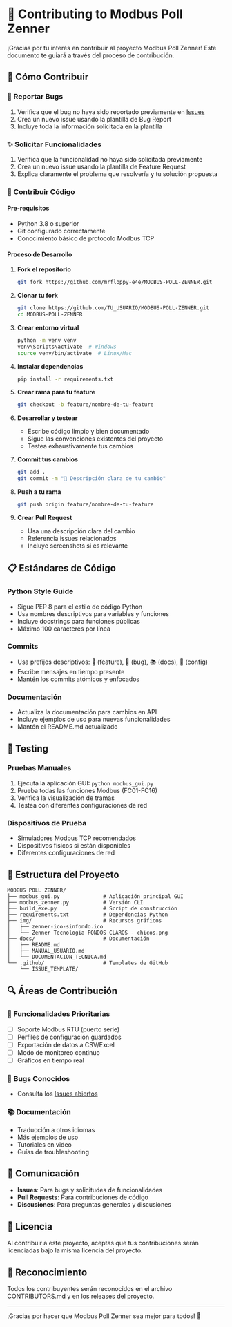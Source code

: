 # 🤝 Contributing to Modbus Poll Zenner

¡Gracias por tu interés en contribuir al proyecto Modbus Poll Zenner! Este documento te guiará a través del proceso de contribución.

## 🎯 Cómo Contribuir

### 🐛 Reportar Bugs
1. Verifica que el bug no haya sido reportado previamente en [Issues](https://github.com/mrfloppy-e4e/MODBUS-POLL-ZENNER/issues)
2. Crea un nuevo issue usando la plantilla de Bug Report
3. Incluye toda la información solicitada en la plantilla

### ✨ Solicitar Funcionalidades
1. Verifica que la funcionalidad no haya sido solicitada previamente
2. Crea un nuevo issue usando la plantilla de Feature Request
3. Explica claramente el problema que resolvería y tu solución propuesta

### 🔧 Contribuir Código

#### Pre-requisitos
- Python 3.8 o superior
- Git configurado correctamente
- Conocimiento básico de protocolo Modbus TCP

#### Proceso de Desarrollo

1. **Fork el repositorio**
   ```bash
   git fork https://github.com/mrfloppy-e4e/MODBUS-POLL-ZENNER.git
   ```

2. **Clonar tu fork**
   ```bash
   git clone https://github.com/TU_USUARIO/MODBUS-POLL-ZENNER.git
   cd MODBUS-POLL-ZENNER
   ```

3. **Crear entorno virtual**
   ```bash
   python -m venv venv
   venv\Scripts\activate  # Windows
   source venv/bin/activate  # Linux/Mac
   ```

4. **Instalar dependencias**
   ```bash
   pip install -r requirements.txt
   ```

5. **Crear rama para tu feature**
   ```bash
   git checkout -b feature/nombre-de-tu-feature
   ```

6. **Desarrollar y testear**
   - Escribe código limpio y bien documentado
   - Sigue las convenciones existentes del proyecto
   - Testea exhaustivamente tus cambios

7. **Commit tus cambios**
   ```bash
   git add .
   git commit -m "🚀 Descripción clara de tu cambio"
   ```

8. **Push a tu rama**
   ```bash
   git push origin feature/nombre-de-tu-feature
   ```

9. **Crear Pull Request**
   - Usa una descripción clara del cambio
   - Referencia issues relacionados
   - Incluye screenshots si es relevante

## 📋 Estándares de Código

### Python Style Guide
- Sigue PEP 8 para el estilo de código Python
- Usa nombres descriptivos para variables y funciones
- Incluye docstrings para funciones públicas
- Máximo 100 caracteres por línea

### Commits
- Usa prefijos descriptivos: 🚀 (feature), 🐛 (bug), 📚 (docs), 🔧 (config)
- Escribe mensajes en tiempo presente
- Mantén los commits atómicos y enfocados

### Documentación
- Actualiza la documentación para cambios en API
- Incluye ejemplos de uso para nuevas funcionalidades
- Mantén el README.md actualizado

## 🧪 Testing

### Pruebas Manuales
1. Ejecuta la aplicación GUI: `python modbus_gui.py`
2. Prueba todas las funciones Modbus (FC01-FC16)
3. Verifica la visualización de tramas
4. Testea con diferentes configuraciones de red

### Dispositivos de Prueba
- Simuladores Modbus TCP recomendados
- Dispositivos físicos si están disponibles
- Diferentes configuraciones de red

## 📁 Estructura del Proyecto

```
MODBUS POLL ZENNER/
├── modbus_gui.py              # Aplicación principal GUI
├── modbus_zenner.py           # Versión CLI
├── build_exe.py               # Script de construcción
├── requirements.txt           # Dependencias Python
├── img/                       # Recursos gráficos
│   ├── zenner-ico-sinfondo.ico
│   └── Zenner Tecnologia FONDOS CLAROS - chicos.png
├── docs/                      # Documentación
│   ├── README.md
│   ├── MANUAL_USUARIO.md
│   └── DOCUMENTACION_TECNICA.md
└── .github/                   # Templates de GitHub
    └── ISSUE_TEMPLATE/
```

## 🔍 Áreas de Contribución

### 🚀 Funcionalidades Prioritarias
- [ ] Soporte Modbus RTU (puerto serie)
- [ ] Perfiles de configuración guardados
- [ ] Exportación de datos a CSV/Excel
- [ ] Modo de monitoreo continuo
- [ ] Gráficos en tiempo real

### 🐛 Bugs Conocidos
- Consulta los [Issues abiertos](https://github.com/mrfloppy-e4e/MODBUS-POLL-ZENNER/issues)

### 📚 Documentación
- Traducción a otros idiomas
- Más ejemplos de uso
- Tutoriales en video
- Guías de troubleshooting

## 💬 Comunicación

- **Issues**: Para bugs y solicitudes de funcionalidades
- **Pull Requests**: Para contribuciones de código
- **Discusiones**: Para preguntas generales y discusiones

## 📜 Licencia

Al contribuir a este proyecto, aceptas que tus contribuciones serán licenciadas bajo la misma licencia del proyecto.

## 🙏 Reconocimiento

Todos los contribuyentes serán reconocidos en el archivo CONTRIBUTORS.md y en los releases del proyecto.

---

¡Gracias por hacer que Modbus Poll Zenner sea mejor para todos! 🚀